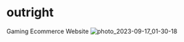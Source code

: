 # outright
Gaming Ecommerce Website
![photo_2023-09-17_01-30-18](https://github.com/iliyaahmadi/outright/assets/87113994/1a7dae30-692e-406e-9393-3b81b8cec8cd)
